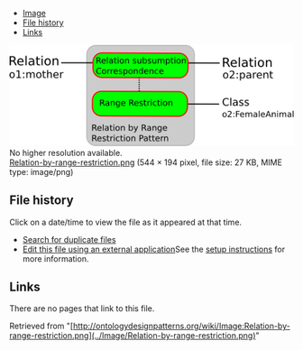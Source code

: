 * [Image](../Image/Relation-by-range-restriction.png#file)
* [File history](../Image/Relation-by-range-restriction.png#filehistory)
* [Links](../Image/Relation-by-range-restriction.png#filelinks)

[![Image:Relation-by-range-restriction.png](../images/2/2b/Relation-by-range-restriction.png)](../images/2/2b/Relation-by-range-restriction.png)  
No higher resolution available.  
[Relation-by-range-restriction.png](../images/2/2b/Relation-by-range-restriction.png)‎ (544 × 194 pixel, file size: 27 KB, MIME type: image/png)

## File history

Click on a date/time to view the file as it appeared at that time.



  
* [Search for duplicate files](http://ontologydesignpatterns.org/wiki/Special:FileDuplicateSearch/Relation-by-range-restriction.png "Special:FileDuplicateSearch/Relation-by-range-restriction.png")
* [Edit this file using an external application](http://ontologydesignpatterns.org/wiki/index.php?title=Image:Relation-by-range-restriction.png&action=edit&externaledit=true&mode=file "Image:Relation-by-range-restriction.png")See the [setup instructions](http://www.mediawiki.org/wiki/Manual:External_editors "http://www.mediawiki.org/wiki/Manual:External_editors") for more information.

## Links



There are no pages that link to this file.




Retrieved from "[http://ontologydesignpatterns.org/wiki/Image:Relation-by-range-restriction.png](../Image/Relation-by-range-restriction.png)"